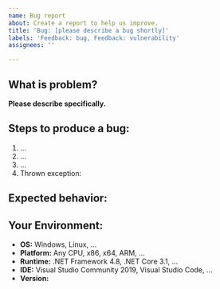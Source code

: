 ```yaml
---
name: Bug report
about: Create a report to help us improve.
title: 'Bug: [please describe a bug shortly]'
labels: 'Feedback: bug, Feedback: vulnerability'
assignees: ''

---
```


## What is problem?
**Please describe specifically.**

## Steps to produce a bug:
1. ...
2. ...
3. ...
4. Thrown exception:

## Expected behavior:

## Your Environment:
* **OS:** Windows, Linux, ...
* **Platform:** Any CPU, x86, x64, ARM, ...
* **Runtime:** .NET Framework 4.8, .NET Core 3.1, ...
* **IDE:** Visual Studio Community 2019, Visual Studio Code, ...
* **Version:**
